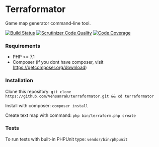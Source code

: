 # Terraformator
Game map generator command-line tool.

[![Build Status](https://scrutinizer-ci.com/g/Vehsamrak/terraformator/badges/build.png?b=master)](https://scrutinizer-ci.com/g/Vehsamrak/terraformator/build-status/master)
[![Scrutinizer Code Quality](https://scrutinizer-ci.com/g/Vehsamrak/terraformator/badges/quality-score.png?b=master)](https://scrutinizer-ci.com/g/Vehsamrak/terraformator/?branch=master)
[![Code Coverage](https://scrutinizer-ci.com/g/Vehsamrak/terraformator/badges/coverage.png?b=master)](https://scrutinizer-ci.com/g/Vehsamrak/terraformator/?branch=master)

### Requirements
* PHP >= 7.1
* Composer (if you dont have composer, visit https://getcomposer.org/download)

### Installation
Clone this repository: `git clone https://github.com/Vehsamrak/terraformator.git && cd terraformator`

Install with composer: `composer install`

Create text map with command: `php bin/terraform.php create`

### Tests
To run tests with built-in PHPUnit type: `vendor/bin/phpunit`

